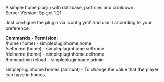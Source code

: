 A simple home plugin with database, particles and cooldown.<br>
Server Version: Spigot 1.21

Just configure the plugin via 'config.yml' and use it according to your preference.

<b>Commands - Permision:</b> <br>
/home (home) - simplepluginhome.home <br>
/sethome (home) - simplepluginhome.sethome <br>
/delhome (home) - simplepluginhome.delhome <br>
/homeadmin reload - simplepluginhome.admin <br>

simplepluginhome.homes.(amount) - To change the value that the player can have in homes.
